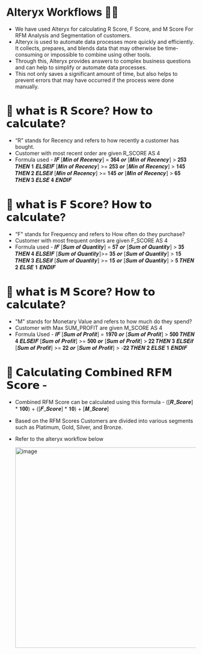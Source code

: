 # Alteryx Workflows 👩‍💻

- We have used Alteryx for calculating R Score, F Score, and M Score For RFM Analysis and Segmentation of customers. 
- Alteryx is used to automate data processes more quickly and efficiently. It collects, prepares, and blends data that may otherwise be time-consuming or impossible to combine using other tools. 
- Through this, Alteryx provides answers to complex business questions and can help to simplify or automate data processes. 
- This not only saves a significant amount of time, but also helps to prevent errors that may have occurred if the process were done manually.

# 🎯 𝘄𝗵𝗮𝘁 𝗶𝘀 𝗥 𝗦𝗰𝗼𝗿𝗲? 𝗛𝗼𝘄 𝘁𝗼 𝗰𝗮𝗹𝗰𝘂𝗹𝗮𝘁𝗲? 

- “R” stands for Recency and refers to how recently a customer has bought. 
- Customer with most recent order are given R_SCORE AS 4
- Formula used - 𝑰𝑭 [𝑴𝒊𝒏 𝒐𝒇 𝑹𝒆𝒄𝒆𝒏𝒄𝒚] = 𝟑𝟔𝟒 𝒐𝒓 [𝑴𝒊𝒏 𝒐𝒇 𝑹𝒆𝒄𝒆𝒏𝒄𝒚] > 𝟐𝟓𝟑 𝑻𝑯𝑬𝑵 𝟏 𝑬𝑳𝑺𝑬𝑰𝑭 [𝑴𝒊𝒏 𝒐𝒇 𝑹𝒆𝒄𝒆𝒏𝒄𝒚] >= 𝟐𝟓𝟑 𝒐𝒓 [𝑴𝒊𝒏 𝒐𝒇 𝑹𝒆𝒄𝒆𝒏𝒄𝒚] > 𝟏𝟒𝟓 𝑻𝑯𝑬𝑵 𝟐 
𝑬𝑳𝑺𝑬𝒊𝒇 [𝑴𝒊𝒏 𝒐𝒇 𝑹𝒆𝒄𝒆𝒏𝒄𝒚] >= 𝟏𝟒𝟓 𝒐𝒓 [𝑴𝒊𝒏 𝒐𝒇 𝑹𝒆𝒄𝒆𝒏𝒄𝒚] > 𝟔𝟓 𝑻𝑯𝑬𝑵 𝟑 𝑬𝑳𝑺𝑬 𝟒 𝑬𝑵𝑫𝑰𝑭 

# 🎯 𝘄𝗵𝗮𝘁 𝗶𝘀 𝗙 𝗦𝗰𝗼𝗿𝗲? 𝗛𝗼𝘄 𝘁𝗼 𝗰𝗮𝗹𝗰𝘂𝗹𝗮𝘁𝗲? 

- “F" stands for Frequency and refers to How often do they purchase?
- Customer with most frequent orders are given F_SCORE AS 4
- Formula used - 𝑰𝑭 [𝑺𝒖𝒎 𝒐𝒇 𝑸𝒖𝒂𝒏𝒕𝒊𝒕𝒚] = 𝟓𝟕 𝒐𝒓 [𝑺𝒖𝒎 𝒐𝒇 𝑸𝒖𝒂𝒏𝒕𝒊𝒕𝒚] > 𝟑𝟓 𝑻𝑯𝑬𝑵 𝟒 𝑬𝑳𝑺𝑬𝑰𝑭 [𝑺𝒖𝒎 𝒐𝒇 𝑸𝒖𝒂𝒏𝒕𝒊𝒕𝒚]>= 𝟑𝟓 𝒐𝒓 [𝑺𝒖𝒎 𝒐𝒇 𝑸𝒖𝒂𝒏𝒕𝒊𝒕𝒚] > 𝟏𝟓 𝑻𝑯𝑬𝑵 𝟑 
  𝑬𝑳𝑺𝑬𝒊𝒇 [𝑺𝒖𝒎 𝒐𝒇 𝑸𝒖𝒂𝒏𝒕𝒊𝒕𝒚] >= 𝟏𝟓 𝒐𝒓 [𝑺𝒖𝒎 𝒐𝒇 𝑸𝒖𝒂𝒏𝒕𝒊𝒕𝒚] > 𝟓 𝑻𝑯𝑬𝑵 𝟐 𝑬𝑳𝑺𝑬 𝟏 𝑬𝑵𝑫𝑰𝑭 
  
# 🎯 𝘄𝗵𝗮𝘁 𝗶𝘀 𝗠 𝗦𝗰𝗼𝗿𝗲? 𝗛𝗼𝘄 𝘁𝗼 𝗰𝗮𝗹𝗰𝘂𝗹𝗮𝘁𝗲?

- "M" stands for Monetary Value and refers to how much do they spend?
- Customer with Max SUM_PROFIT are given M_SCORE AS 4
- Formula Used - 𝑰𝑭 [𝑺𝒖𝒎 𝒐𝒇 𝑷𝒓𝒐𝒇𝒊𝒕] = 𝟏𝟗𝟕𝟎 𝒐𝒓 [𝑺𝒖𝒎 𝒐𝒇 𝑷𝒓𝒐𝒇𝒊𝒕] > 𝟓𝟎𝟎 𝑻𝑯𝑬𝑵 𝟒 𝑬𝑳𝑺𝑬𝑰𝑭 [𝑺𝒖𝒎 𝒐𝒇 𝑷𝒓𝒐𝒇𝒊𝒕] >= 𝟓𝟎𝟎 𝒐𝒓 [𝑺𝒖𝒎 𝒐𝒇 𝑷𝒓𝒐𝒇𝒊𝒕] > 𝟐𝟐 𝑻𝑯𝑬𝑵 𝟑 
  𝑬𝑳𝑺𝑬𝒊𝒇 [𝑺𝒖𝒎 𝒐𝒇 𝑷𝒓𝒐𝒇𝒊𝒕] >= 𝟐𝟐 𝒐𝒓 [𝑺𝒖𝒎 𝒐𝒇 𝑷𝒓𝒐𝒇𝒊𝒕] > -𝟐𝟐 𝑻𝑯𝑬𝑵 𝟐 𝑬𝑳𝑺𝑬 𝟏 𝑬𝑵𝑫𝑰𝑭

# 🎯 𝗖𝗮𝗹𝗰𝘂𝗹𝗮𝘁𝗶𝗻𝗴 𝗖𝗼𝗺𝗯𝗶𝗻𝗲𝗱 𝗥𝗙𝗠 𝗦𝗰𝗼𝗿𝗲 -  

- Combined RFM Score can be calculated using this formula - ([𝑹_𝑺𝒄𝒐𝒓𝒆] * 𝟏𝟎𝟎) + ([𝑭_𝑺𝒄𝒐𝒓𝒆] * 𝟏𝟎) + [𝑴_𝑺𝒄𝒐𝒓𝒆] 
- Based on the RFM Scores Customers are divided into various segments such as Platimum, Gold, Silver, and Bronze. 
- Refer to the alteryx workflow below 

  <img width="533" alt="image" src="https://user-images.githubusercontent.com/63411758/213882400-327fbf81-41d0-49e9-9348-818fb0143743.png">





